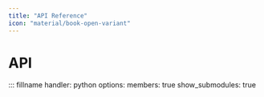 ```yaml
---
title: "API Reference"
icon: "material/book-open-variant"
---
```


# API

::: fillname
    handler: python
    options:
      members: true
      show_submodules: true
